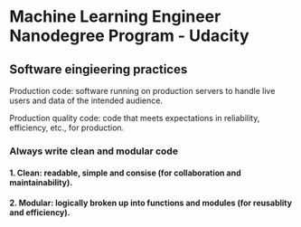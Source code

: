# Machine Learning Engineer Nanodegree Program - Udacity

## Software eingieering practices

Production code: software running on production servers to handle live users and data of the intended audience. 

Production quality code: code that meets expectations in reliability, efficiency, etc., for production.

### Always write clean and modular code

#### 1. Clean: readable, simple and consise (for collaboration and maintainability).
#### 2. Modular: logically broken up into functions and modules (for reusablity and efficiency).
